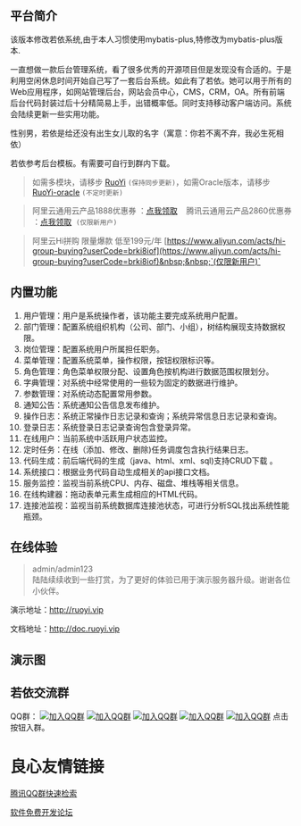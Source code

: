 ## 平台简介

该版本修改若依系统,由于本人习惯使用mybatis-plus,特修改为mybatis-plus版本.






一直想做一款后台管理系统，看了很多优秀的开源项目但是发现没有合适的。于是利用空闲休息时间开始自己写了一套后台系统。如此有了若依。她可以用于所有的Web应用程序，如网站管理后台，网站会员中心，CMS，CRM，OA。所有前端后台代码封装过后十分精简易上手，出错概率低。同时支持移动客户端访问。系统会陆续更新一些实用功能。

性别男，若依是给还没有出生女儿取的名字（寓意：你若不离不弃，我必生死相依）

若依参考后台模板。有需要可自行到群内下载。

> 如需多模块，请移步 [RuoYi](https://gitee.com/y_project/RuoYi)  `(保持同步更新)`，如需Oracle版本，请移步 [RuoYi-oracle](http://doc.ruoyi.vip/#/standard/xmkz)  `(不定时更新)`

> 阿里云通用云产品1888优惠券 ：[点我领取](https://promotion.aliyun.com/ntms/yunparter/invite.html?userCode=brki8iof)&nbsp;&nbsp;&nbsp;&nbsp;腾讯云通用云产品2860优惠券 ：[点我领取](https://cloud.tencent.com/redirect.php?redirect=1025&cps_key=198c8df2ed259157187173bc7f4f32fd&from=console)&nbsp;&nbsp;`(仅限新用户)`

> 阿里云Hi拼购 限量爆款 低至199元/年 [https://www.aliyun.com/acts/hi-group-buying?userCode=brki8iof](https://www.aliyun.com/acts/hi-group-buying?userCode=brki8iof)&nbsp;&nbsp;`(仅限新用户)`

## 内置功能

1.  用户管理：用户是系统操作者，该功能主要完成系统用户配置。
2.  部门管理：配置系统组织机构（公司、部门、小组），树结构展现支持数据权限。
3.  岗位管理：配置系统用户所属担任职务。
4.  菜单管理：配置系统菜单，操作权限，按钮权限标识等。
5.  角色管理：角色菜单权限分配、设置角色按机构进行数据范围权限划分。
6.  字典管理：对系统中经常使用的一些较为固定的数据进行维护。
7.  参数管理：对系统动态配置常用参数。
8.  通知公告：系统通知公告信息发布维护。
9.  操作日志：系统正常操作日志记录和查询；系统异常信息日志记录和查询。
10. 登录日志：系统登录日志记录查询包含登录异常。
11. 在线用户：当前系统中活跃用户状态监控。
12. 定时任务：在线（添加、修改、删除)任务调度包含执行结果日志。
13. 代码生成：前后端代码的生成（java、html、xml、sql)支持CRUD下载 。
14. 系统接口：根据业务代码自动生成相关的api接口文档。
15. 服务监控：监视当前系统CPU、内存、磁盘、堆栈等相关信息。
16. 在线构建器：拖动表单元素生成相应的HTML代码。
17. 连接池监视：监视当前系统数据库连接池状态，可进行分析SQL找出系统性能瓶颈。
## 在线体验
> admin/admin123  
> 陆陆续续收到一些打赏，为了更好的体验已用于演示服务器升级。谢谢各位小伙伴。

演示地址：http://ruoyi.vip  

文档地址：http://doc.ruoyi.vip

## 演示图

 
     
           
           
     
     
           
           
     
     
           
           
     
	 
           
           
     	 
     
           
           
     
	 
           
           
     
	 
           
           
     
	 
           
           
     
 


## 若依交流群

QQ群： [![加入QQ群](https://img.shields.io/badge/已满-1389287-blue.svg)](https://jq.qq.com/?_wv=1027&k=5HBAaYN)  [![加入QQ群](https://img.shields.io/badge/已满-1679294-blue.svg)](https://jq.qq.com/?_wv=1027&k=5cHeRVW)  [![加入QQ群](https://img.shields.io/badge/已满-1529866-blue.svg)](https://jq.qq.com/?_wv=1027&k=53R0L5Z)  [![加入QQ群](https://img.shields.io/badge/已满-1772718-blue.svg)](https://jq.qq.com/?_wv=1027&k=5g75dCU)  [![加入QQ群](https://img.shields.io/badge/1366522-blue.svg)](https://jq.qq.com/?_wv=1027&k=58cPoHA)  点击按钮入群。

 # 良心友情链接

[腾讯QQ群快速检索](http://u.720life.cn/s/8cf73f7c)

[软件免费开发论坛](http://u.720life.cn/s/bbb01dc0)